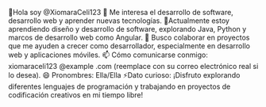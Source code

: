 👋Hola soy @XiomaraCeli123
👀 Me interesa el desarrollo de software, desarrollo web y aprender nuevas tecnologías.
🌱Actualmente estoy aprendiendo diseño y desarrollo de software, explorando Java, Python y marcos de desarrollo web como Angular.
💞️ Busco colaborar en proyectos que me ayuden a crecer como desarrollador, especialmente en desarrollo web y aplicaciones móviles.
📫 Cómo comunicarse conmigo: xiomaraceli123 @example .com (reemplace con su correo electrónico real si lo desea).
😄 Pronombres: Ella/Ella
⚡Dato curioso: ¡Disfruto explorando diferentes lenguajes de programación y trabajando en proyectos de codificación creativos en mi tiempo libre!
